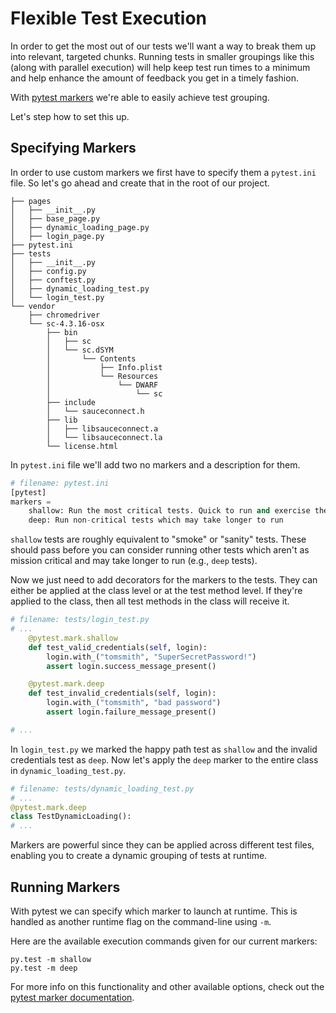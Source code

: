 # Flexible Test Execution

In order to get the most out of our tests we'll want a way to break them up into relevant, targeted chunks. Running tests in smaller groupings like this (along with parallel execution) will help keep test run times to a minimum and help enhance the amount of feedback you get in a timely fashion.

With [pytest markers](http://docs.pytest.org/en/latest/example/markers.html) we're able to easily achieve test grouping.

Let's step how to set this up.

## Specifying Markers

In order to use custom markers we first have to specify them a `pytest.ini` file. So let's go ahead and create that in the root of our project.

```text
├── pages
│   ├── __init__.py
│   ├── base_page.py
│   ├── dynamic_loading_page.py
│   ├── login_page.py
├── pytest.ini
├── tests
│   ├── __init__.py
│   ├── config.py
│   ├── conftest.py
│   ├── dynamic_loading_test.py
│   └── login_test.py
└── vendor
    ├── chromedriver
    └── sc-4.3.16-osx
        ├── bin
        │   ├── sc
        │   └── sc.dSYM
        │       └── Contents
        │           ├── Info.plist
        │           └── Resources
        │               └── DWARF
        │                   └── sc
        ├── include
        │   └── sauceconnect.h
        ├── lib
        │   ├── libsauceconnect.a
        │   └── libsauceconnect.la
        └── license.html
```

In `pytest.ini` file we'll add two no markers and a description for them.

```python
# filename: pytest.ini
[pytest]
markers =
    shallow: Run the most critical tests. Quick to run and exercise the top layer of functionality that matters most to the business
    deep: Run non-critical tests which may take longer to run
```

`shallow` tests are roughly equivalent to "smoke" or "sanity" tests. These should pass before you can consider running other tests which aren't as mission critical and may take longer to run (e.g., `deep` tests).

Now we just need to add decorators for the markers to the tests. They can either be applied at the class level or at the test method level. If they're applied to the class, then all test methods in the class will receive it.

```python
# filename: tests/login_test.py
# ...
    @pytest.mark.shallow
    def test_valid_credentials(self, login):
        login.with_("tomsmith", "SuperSecretPassword!")
        assert login.success_message_present()

    @pytest.mark.deep
    def test_invalid_credentials(self, login):
        login.with_("tomsmith", "bad password")
        assert login.failure_message_present()

# ...
```

In `login_test.py` we marked the happy path test as `shallow` and the invalid credentials test as `deep`. Now let's apply the `deep` marker to the entire class in `dynamic_loading_test.py`.

```python
# filename: tests/dynamic_loading_test.py
# ...
@pytest.mark.deep
class TestDynamicLoading():
# ...
```

Markers are powerful since they can be applied across different test files, enabling you to create a dynamic grouping of tests at runtime.

## Running Markers

With pytest we can specify which marker to launch at runtime. This is handled as another runtime flag on the command-line using `-m`.

Here are the available execution commands given for our current markers:

```text
py.test -m shallow
py.test -m deep
```

For more info on this functionality and other available options, check out the [pytest marker documentation](http://docs.pytest.org/en/latest/example/markers.html).
